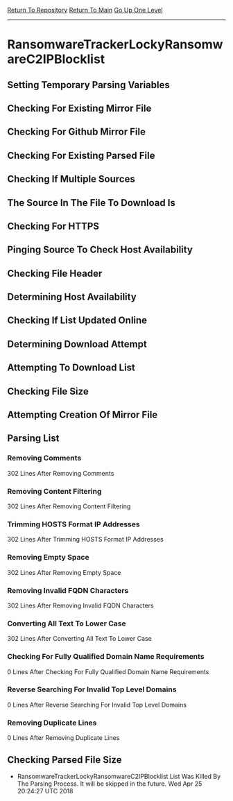 [Return To Repository](https://github.com/deathbybandaid/piholeparser/)
[Return To Main](https://github.com/deathbybandaid/piholeparser/blob/master/RecentRunLogs/Mainlog.md)
[Go Up One Level](https://github.com/deathbybandaid/piholeparser/blob/master/RecentRunLogs/TopLevelScripts/30-Processing-Blacklists.md)
____________________________________
# RansomwareTrackerLockyRansomwareC2IPBlocklist
## Setting Temporary Parsing Variables
## Checking For Existing Mirror File
## Checking For Github Mirror File
## Checking For Existing Parsed File
## Checking If Multiple Sources
## The Source In The File To Download Is
## Checking For HTTPS
## Pinging Source To Check Host Availability
## Checking File Header
## Determining Host Availability
## Checking If List Updated Online
## Determining Download Attempt
## Attempting To Download List
## Checking File Size
## Attempting Creation Of Mirror File
## Parsing List
### Removing Comments
302 Lines After Removing Comments
### Removing Content Filtering
302 Lines After Removing Content Filtering
### Trimming HOSTS Format IP Addresses
302 Lines After Trimming HOSTS Format IP Addresses
### Removing Empty Space
302 Lines After Removing Empty Space
### Removing Invalid FQDN Characters
302 Lines After Removing Invalid FQDN Characters
### Converting All Text To Lower Case
302 Lines After Converting All Text To Lower Case
### Checking For Fully Qualified Domain Name Requirements
0 Lines After Checking For Fully Qualified Domain Name Requirements
### Reverse Searching For Invalid Top Level Domains
0 Lines After Reverse Searching For Invalid Top Level Domains
### Removing Duplicate Lines
0 Lines After Removing Duplicate Lines
## Checking Parsed File Size
* RansomwareTrackerLockyRansomwareC2IPBlocklist List Was Killed By The Parsing Process. It will be skipped in the future. Wed Apr 25 20:24:27 UTC 2018
